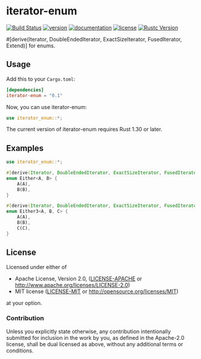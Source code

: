 # iterator-enum

[![Build Status](https://travis-ci.com/taiki-e/iterator-enum.svg?branch=master)](https://travis-ci.com/taiki-e/iterator-enum)
[![version](https://img.shields.io/crates/v/iterator-enum.svg)](https://crates.io/crates/iterator-enum/)
[![documentation](https://docs.rs/iterator-enum/badge.svg)](https://docs.rs/iterator-enum/)
[![license](https://img.shields.io/crates/l/iterator-enum.svg)](https://crates.io/crates/iterator-enum/)
[![Rustc Version](https://img.shields.io/badge/rustc-1.30+-lightgray.svg)](https://blog.rust-lang.org/2018/10/25/Rust-1.30.0.html)

\#\[derive(Iterator, DoubleEndedIterator, ExactSizeIterator, FusedIterator, Extend)\] for enums.

## Usage

Add this to your `Cargo.toml`:

```toml
[dependencies]
iterator-enum = "0.1"
```

Now, you can use iterator-enum:

```rust
use iterator_enum::*;
```

The current version of iterator-enum requires Rust 1.30 or later.

## Examples

```rust
use iterator_enum::*;

#[derive(Iterator, DoubleEndedIterator, ExactSizeIterator, FusedIterator, Extend)]
enum Either<A, B> {
    A(A),
    B(B),
}

#[derive(Iterator, DoubleEndedIterator, ExactSizeIterator, FusedIterator, Extend)]
enum Either3<A, B, C> {
    A(A),
    B(B),
    C(C),
}
```

## License

Licensed under either of

* Apache License, Version 2.0, ([LICENSE-APACHE](LICENSE-APACHE) or <http://www.apache.org/licenses/LICENSE-2.0>)
* MIT license ([LICENSE-MIT](LICENSE-MIT) or <http://opensource.org/licenses/MIT>)

at your option.

### Contribution

Unless you explicitly state otherwise, any contribution intentionally submitted for inclusion in the work by you, as defined in the Apache-2.0 license, shall be dual licensed as above, without any additional terms or conditions.
